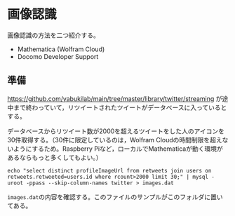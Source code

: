# 画像認識

画像認識の方法を二つ紹介する。

* Mathematica (Wolfram Cloud)
* Docomo Developer Support

## 準備

https://github.com/yabukilab/main/tree/master/library/twitter/streaming が途中まで終わっていて，リツイートされたツイートがデータベースに入っているとする。

データベースからリツイート数が2000を超えるツイートをした人のアイコンを30件取得する。（30件に限定しているのは，Wolfram Cloudの時間制限を超えないようにするため。Raspberry Piなど，ローカルでMathematicaが動く環境があるならもっと多くしてもよい。）

```
echo "select distinct profileImageUrl from retweets join users on retweets.retweeted=users.id where rcount>2000 limit 30;" | mysql -uroot -ppass --skip-column-names twitter > images.dat
```

`images.dat`の内容を確認する。このファイルのサンプルがこのフォルダに置いてある。
